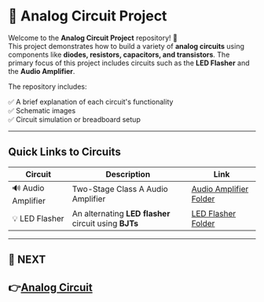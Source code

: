 # 🔌 Analog Circuit Project

Welcome to the **Analog Circuit Project** repository! 🎉  
This project demonstrates how to build a variety of **analog circuits** using components like **diodes, resistors, capacitors, and transistors**. The primary focus of this project includes circuits such as the **LED Flasher** and the **Audio Amplifier**.

The repository includes:

✅ A brief explanation of each circuit's functionality  
✅ Schematic images  
✅ Circuit simulation or breadboard setup  

---

## Quick Links to Circuits

| Circuit | Description | Link |
|--|--|--|
| 🔊 Audio Amplifier |Two-Stage Class A Audio Amplifier | [Audio Amplifier Folder](./Audio_Amplifier) |
| 💡 LED Flasher | An alternating **LED flasher** circuit using **BJTs** | [LED Flasher Folder](./LED_Flasher) |

---


## 🔹 NEXT  
**👉[Analog Circuit](../Analog_Circuits)**
---
